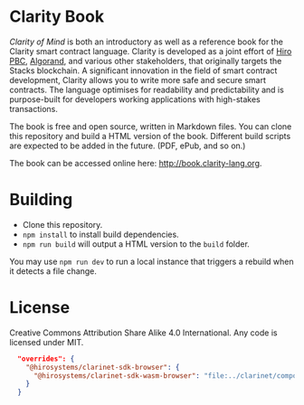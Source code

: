 # Clarity Book

_Clarity of Mind_ is both an introductory as well as a reference book for the
Clarity smart contract language. Clarity is developed as a joint effort of
[Hiro PBC](https://hiro.so), [Algorand](http://algorand.com), and various other
stakeholders, that originally targets the Stacks blockchain. A significant
innovation in the field of smart contract development, Clarity allows you to
write more safe and secure smart contracts. The language optimises for
readability and predictability and is purpose-built for developers working
applications with high-stakes transactions.

The book is free and open source, written in Markdown files. You can clone this
repository and build a HTML version of the book. Different build scripts are
expected to be added in the future. (PDF, ePub, and so on.)

The book can be accessed online here: http://book.clarity-lang.org.

# Building

- Clone this repository.
- `npm install` to install build dependencies.
- `npm run build` will output a HTML version to the `build` folder.

You may use `npm run dev` to run a local instance that triggers a rebuild when
it detects a file change.

# License

Creative Commons Attribution Share Alike 4.0 International. Any code is licensed
under MIT.


```json
  "overrides": {
    "@hirosystems/clarinet-sdk-browser": {
      "@hirosystems/clarinet-sdk-wasm-browser": "file:../clarinet/components/clarinet-sdk-wasm/pkg-browser"
    }
  }
```
